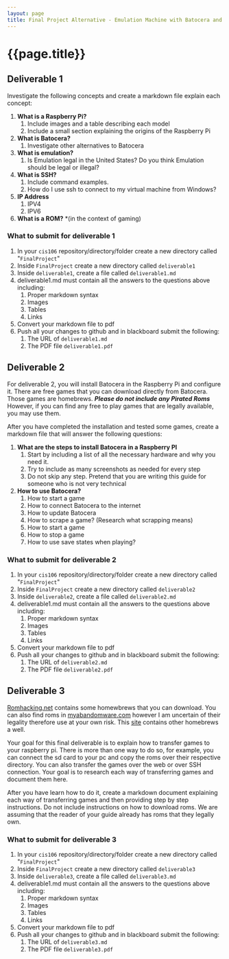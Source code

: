 ```yaml
---
layout: page
title: Final Project Alternative - Emulation Machine with Batocera and Raspberry PI
---
```


# {{page.title}}

## Deliverable 1
Investigate the following concepts and create a markdown file explain each concept:

1. **What is a Raspberry Pi?**
   1. Include images and a table describing each model
   2. Include a small section explaining the origins of the Raspberry Pi 
2. **What is Batocera?**
   1. Investigate other alternatives to Batocera
3. **What is emulation?** 
   1. Is Emulation legal in the United States? Do you think Emulation should be legal or illegal?
4. **What is SSH?**
   1. Include command examples. 
   2. How do I use ssh to connect to my virtual machine from Windows?
5. **IP Address**
   1. IPV4
   2. IPV6
6. **What is a ROM?** *(in the context of gaming)

### What to submit for deliverable 1
1. In your `cis106` repository/directory/folder create a new directory called "`FinalProject`"
2. Inside `FinalProject` create a new directory called `deliverable1` 
3. Inside `deliverable1`, create a file called `deliverable1.md`
4. deliverable1.md must contain all the answers to the questions above including:
   1. Proper markdown syntax
   2. Images
   3. Tables
   4. Links
5. Convert your markdown file to pdf
6. Push all your changes to github and in blackboard submit the following:
   1. The URL of `deliverable1.md`
   2. The PDF file `deliverable1.pdf`

## Deliverable 2

For deliverable 2, you will install Batocera in the Raspberry Pi and configure it. There are free games that you can download directly from Batocera. Those games are homebrews. ***Please do not include any Pirated Roms*** However, if you can find any free to play games that are legally available, you may use them.

After you have completed the installation and tested some games, create a markdown file that will answer the following questions:

1. **What are the steps to install Batocera in a Raspberry PI**
   1. Start by including a list of all the necessary hardware and why you need it. 
   2. Try to include as many screenshots as needed for every step
   3. Do not skip any step. Pretend that you are writing this guide for someone who is not very technical
2. **How to use Batocera?**
   1. How to start a game
   2. How to connect Batocera to the internet 
   3. How to update Batocera
   4. How to scrape a game? (Research what scrapping means)
   5. How to start a game
   6. How to stop a game
   7. How to use save states when playing?

### What to submit for deliverable 2
1. In your `cis106` repository/directory/folder create a new directory called "`FinalProject`"
2. Inside `FinalProject` create a new directory called `deliverable2` 
3. Inside `deliverable2`, create a file called `deliverable2.md`
4. deliverable1.md must contain all the answers to the questions above including:
   1. Proper markdown syntax
   2. Images
   3. Tables
   4. Links
5. Convert your markdown file to pdf
6. Push all your changes to github and in blackboard submit the following:
   1. The URL of `deliverable2.md`
   2. The PDF file `deliverable2.pdf`


## Deliverable 3

[Romhacking.net](https://www.romhacking.net/?page=homebrew&category=1&platform=&source=&perpage=20&title=&search=Go) contains some homewbrews that you can download. You can also find roms in [myabandomware.com](https://www.myabandonware.com/) however I am uncertain of their legality therefore use at your own risk. This [site](https://shiru.untergrund.net/software.shtml#snes) contains other homebrews a well.

Your goal for this final deliverable is to explain how to transfer games to your raspberry pi. There is more than one way to do so, for example, you can connect the sd card to your pc and copy the roms over their respective directory. You can also transfer the games over the web or over SSH connection. Your goal is to research each way of transferring games and document them here. 

After you have learn how to do it, create a markdown document explaining each way of transferring games and then providing step by step instructions. Do not include instructions on how to download roms. We are assuming that the reader of your guide already has roms that they legally own.


### What to submit for deliverable 3
1. In your `cis106` repository/directory/folder create a new directory called "`FinalProject`"
2. Inside `FinalProject` create a new directory called `deliverable3` 
3. Inside `deliverable3`, create a file called `deliverable3.md`
4. deliverable1.md must contain all the answers to the questions above including:
   1. Proper markdown syntax
   2. Images
   3. Tables
   4. Links
5. Convert your markdown file to pdf
6. Push all your changes to github and in blackboard submit the following:
   1. The URL of `deliverable3.md`
   2. The PDF file `deliverable3.pdf`
